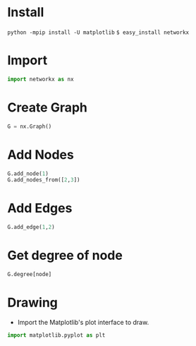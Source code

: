 # Install
`python -mpip install -U matplotlib`
`$ easy_install networkx`

# Import
```py
import networkx as nx
```

# Create Graph
```py
G = nx.Graph()
```

# Add Nodes
```py
G.add_node(1)
G.add_nodes_from([2,3])
```

# Add Edges
```py
G.add_edge(1,2)
```

# Get degree of node
```py
G.degree[node]
```

# Drawing
* Import the Matplotlib's plot interface to draw.
```py
import matplotlib.pyplot as plt
```